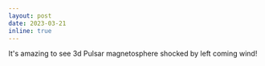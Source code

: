 ```yaml
---
layout: post
date: 2023-03-21
inline: true
---
```


It's amazing to see 3d Pulsar magnetosphere shocked by left coming wind!

